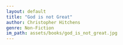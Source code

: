 ```yaml
---
layout: default
title: "God is not Great"
author: Christopher Hitchens
genre: Non-Fiction
im_path: assets/books/god_is_not_great.jpg
---
```


